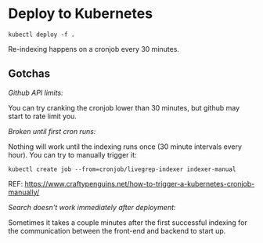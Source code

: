 # Deploy to Kubernetes

```shell
kubectl deploy -f .
```

Re-indexing happens on a cronjob every 30 minutes.

## Gotchas

*Github API limits:*

You can try cranking the cronjob lower than 30 minutes, but github
may start to rate limit you.

*Broken until first cron runs:*

Nothing will work until the indexing runs once (30 minute intervals every hour).
You can try to manually trigger it:

```shell
kubectl create job --from=cronjob/livegrep-indexer indexer-manual
```

REF: https://www.craftypenguins.net/how-to-trigger-a-kubernetes-cronjob-manually/

*Search doesn't work immediately after deployment:*

Sometimes it takes a couple minutes after the first successful indexing for 
the communication between the front-end and backend to start up.
